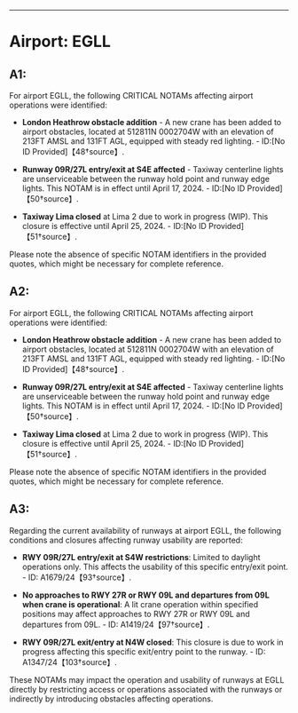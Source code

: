 
---

# Airport: EGLL



## A1:
For airport EGLL, the following CRITICAL NOTAMs affecting airport operations were identified:

- **London Heathrow obstacle addition** - A new crane has been added to airport obstacles, located at 512811N 0002704W with an elevation of 213FT AMSL and 131FT AGL, equipped with steady red lighting. - ID:[No ID Provided]【48†source】.

- **Runway 09R/27L entry/exit at S4E affected** - Taxiway centerline lights are unserviceable between the runway hold point and runway edge lights. This NOTAM is in effect until April 17, 2024. - ID:[No ID Provided]【50†source】.

- **Taxiway Lima closed** at Lima 2 due to work in progress (WIP). This closure is effective until April 25, 2024. - ID:[No ID Provided]【51†source】. 

Please note the absence of specific NOTAM identifiers in the provided quotes, which might be necessary for complete reference.

## A2:
For airport EGLL, the following CRITICAL NOTAMs affecting airport operations were identified:

- **London Heathrow obstacle addition** - A new crane has been added to airport obstacles, located at 512811N 0002704W with an elevation of 213FT AMSL and 131FT AGL, equipped with steady red lighting. - ID:[No ID Provided]【48†source】.

- **Runway 09R/27L entry/exit at S4E affected** - Taxiway centerline lights are unserviceable between the runway hold point and runway edge lights. This NOTAM is in effect until April 17, 2024. - ID:[No ID Provided]【50†source】.

- **Taxiway Lima closed** at Lima 2 due to work in progress (WIP). This closure is effective until April 25, 2024. - ID:[No ID Provided]【51†source】. 

Please note the absence of specific NOTAM identifiers in the provided quotes, which might be necessary for complete reference.

## A3:
Regarding the current availability of runways at airport EGLL, the following conditions and closures affecting runway usability are reported:

- **RWY 09R/27L entry/exit at S4W restrictions**: Limited to daylight operations only. This affects the usability of this specific entry/exit point. - ID: A1679/24【93†source】.

- **No approaches to RWY 27R or RWY 09L and departures from 09L when crane is operational**: A lit crane operation within specified positions may affect approaches to RWY 27R or RWY 09L and departures from 09L. - ID: A1419/24【97†source】.

- **RWY 09R/27L exit/entry at N4W closed**: This closure is due to work in progress affecting this specific exit/entry point to the runway. - ID: A1347/24【103†source】.

These NOTAMs may impact the operation and usability of runways at EGLL directly by restricting access or operations associated with the runways or indirectly by introducing obstacles affecting operations.

